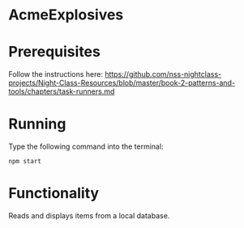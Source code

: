 # AcmeExplosives

# Prerequisites
Follow the instructions here: https://github.com/nss-nightclass-projects/Night-Class-Resources/blob/master/book-2-patterns-and-tools/chapters/task-runners.md

# Running
Type the following command into the terminal:

``` npm start ```

# Functionality
Reads and displays items from a local database.